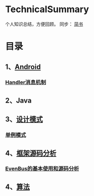 # TechnicalSummary
个人知识总结，方便回顾。
同步：
[简书](https://www.jianshu.com/u/87170f7c286b)

# 目录
## 1、[Android](https://github.com/BryceCui/TechnicalSummary/tree/master/Android)
###        [Handler消息机制](https://github.com/BryceCui/TechnicalSummary/blob/master/Android/Handler%E6%B6%88%E6%81%AF%E6%9C%BA%E5%88%B6.md)
## 2、Java

## 3、[设计模式](https://github.com/BryceCui/TechnicalSummary/tree/master/设计模式)
###        [单例模式](https://github.com/BryceCui/TechnicalSummary/blob/master/%E8%AE%BE%E8%AE%A1%E6%A8%A1%E5%BC%8F/%E8%AE%BE%E8%AE%A1%E6%A8%A1%E5%BC%8F%E4%B9%8B%E5%8D%95%E4%BE%8B%E6%A8%A1%E5%BC%8F.md)
## 4、[框架源码分析](https://github.com/BryceCui/TechnicalSummary/tree/master/框架源码分析)
### [EvenBus的基本使用和源码分析](https://github.com/BryceCui/TechnicalSummary/blob/master/%E6%A1%86%E6%9E%B6%E6%BA%90%E7%A0%81%E5%88%86%E6%9E%90/EvenBus%E7%9A%84%E5%9F%BA%E6%9C%AC%E4%BD%BF%E7%94%A8%E5%92%8C%E6%BA%90%E7%A0%81%E5%88%86%E6%9E%90.md)
## 4、[算法](https://github.com/BryceCui/TechnicalSummary/tree/master/算法)
